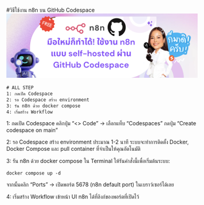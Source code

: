 #วิธีใช้งาน n8n บน GitHub Codespace
![alt text](images/title.png)
```
# ALL STEP
1: กดเปิด Codespace
2: รอ Codespace สร้าง environment
3: รัน n8n ด้วย docker compose
4: เริ่มสร้าง Workflow
```

1: กดเปิด Codespace 
คลิกปุ่ม “<> Code” → เลือกแท็บ “Codespaces”
กดปุ่ม “Create codespace on main”

2: รอ Codespace สร้าง environment
ประมาณ 1-2 นาที ระบบจะทำการติดตั้ง Docker, Docker Compose และ pull container ที่จำเป็นให้คุณอัตโนมัติ

3: รัน n8n ด้วย docker compose
ใน Terminal ให้รันคำสั่งนี้เพื่อเริ่มต้นระบบ:

```
docker compose up -d
```
จากนั้นคลิก “Ports” → เปิดพอร์ต 5678 (n8n default port) ในเบราว์เซอร์ได้เลย

4: เริ่มสร้าง Workflow
เข้าหน้า UI n8n ได้ที่ลิงก์ของพอร์ตที่เปิดไว้